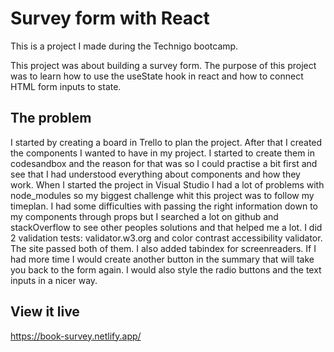 # Survey form with React

This is a project I made during the Technigo bootcamp.

This project was about building a survey form. The purpose of this project was to learn  how to use the useState hook in react and how to connect HTML form inputs to state.

## The problem

I started by creating a board in Trello to plan the project. After that I created the components I wanted to have in my project. I started to create them in codesandbox and the reason for that was so I could practise a bit first and see that I had understood everything about components and how they work. When I started the project in Visual Studio I had a lot of problems with node_modules so my biggest challenge whit this project was to follow my timeplan. I had some difficulties with passing the right information down to my components through props but I searched a lot on github and stackOverflow to see other peoples solutions and that helped me a lot. I did 2 validation tests: validator.w3.org and color contrast accessibility validator. The site passed both of them. I also added tabindex for screenreaders. If I had more time I would create another button in the summary that will take you back to the form again. I would also style the radio buttons and the text inputs in a nicer way. 



## View it live

https://book-survey.netlify.app/